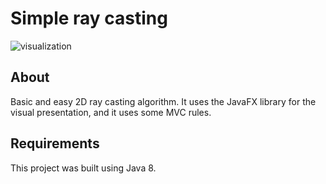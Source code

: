 # Simple ray casting

![visualization](https://github.com/mariuszsienkiewicz/raycasting/blob/master/assets/visualization.gif "Visualization")

## About 

Basic and easy 2D ray casting algorithm. It uses the JavaFX library for the visual presentation, and it uses some MVC rules.

## Requirements 

This project was built using Java 8.
